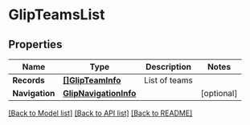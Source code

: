 # GlipTeamsList

## Properties

Name | Type | Description | Notes
------------ | ------------- | ------------- | -------------
**Records** | [**[]GlipTeamInfo**](GlipTeamInfo.md) | List of teams | 
**Navigation** | [**GlipNavigationInfo**](GlipNavigationInfo.md) |  | [optional] 

[[Back to Model list]](../README.md#documentation-for-models) [[Back to API list]](../README.md#documentation-for-api-endpoints) [[Back to README]](../README.md)


